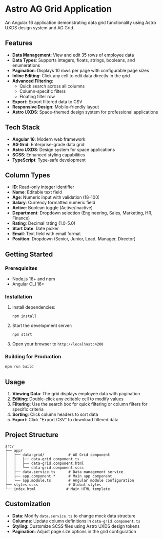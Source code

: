 # Astro AG Grid Application

An Angular 16 application demonstrating data grid functionality using Astro UXDS design system and AG Grid.

## Features

- **Data Management**: View and edit 35 rows of employee data
- **Data Types**: Supports integers, floats, strings, booleans, and enumerations
- **Pagination**: Displays 10 rows per page with configurable page sizes
- **Inline Editing**: Click any cell to edit data directly in the grid
- **Advanced Filtering**:
  - Quick search across all columns
  - Column-specific filters
  - Floating filter row
- **Export**: Export filtered data to CSV
- **Responsive Design**: Mobile-friendly layout
- **Astro UXDS**: Space-themed design system for professional applications

## Tech Stack

- **Angular 16**: Modern web framework
- **AG Grid**: Enterprise-grade data grid
- **Astro UXDS**: Design system for space applications
- **SCSS**: Enhanced styling capabilities
- **TypeScript**: Type-safe development

## Column Types

- **ID**: Read-only integer identifier
- **Name**: Editable text field
- **Age**: Numeric input with validation (18-100)
- **Salary**: Currency formatted numeric field
- **Active**: Boolean toggle (Active/Inactive)
- **Department**: Dropdown selection (Engineering, Sales, Marketing, HR, Finance)
- **Rating**: Decimal rating (1.0-5.0)
- **Start Date**: Date picker
- **Email**: Text field with email format
- **Position**: Dropdown (Senior, Junior, Lead, Manager, Director)

## Getting Started

### Prerequisites

- Node.js 16+ and npm
- Angular CLI 16+

### Installation

1. Install dependencies:
   ```bash
   npm install
   ```

2. Start the development server:
   ```bash
   npm start
   ```

3. Open your browser to `http://localhost:4200`

### Building for Production

```bash
npm run build
```

## Usage

1. **Viewing Data**: The grid displays employee data with pagination
2. **Editing**: Double-click any editable cell to modify values
3. **Filtering**: Use the search box for quick filtering or column filters for specific criteria
4. **Sorting**: Click column headers to sort data
5. **Export**: Click "Export CSV" to download filtered data

## Project Structure

```
src/
├── app/
│   ├── data-grid/           # AG Grid component
│   │   ├── data-grid.component.ts
│   │   ├── data-grid.component.html
│   │   └── data-grid.component.scss
│   ├── data.service.ts      # Data management service
│   ├── app.component.*      # Main app component
│   └── app.module.ts        # Angular module configuration
├── styles.scss              # Global styles
└── index.html              # Main HTML template
```

## Customization

- **Data**: Modify `data.service.ts` to change mock data structure
- **Columns**: Update column definitions in `data-grid.component.ts`
- **Styling**: Customize SCSS files using Astro UXDS design tokens
- **Pagination**: Adjust page size options in the grid configuration